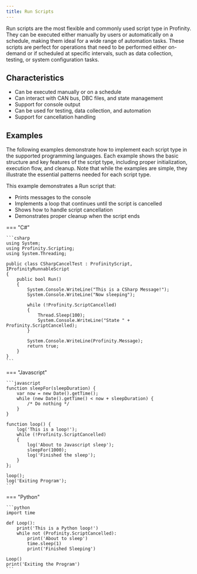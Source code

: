 ```yaml
---
title: Run Scripts
---
```


Run scripts are the most flexible and commonly used script type in Profinity. They can be executed either manually by users or automatically on a schedule, making them ideal for a wide range of automation tasks. These scripts are perfect for operations that need to be performed either on-demand or if scheduled at specific intervals, such as data collection, testing, or system configuration tasks.

## Characteristics
- Can be executed manually or on a schedule
- Can interact with CAN bus, DBC files, and state management
- Support for console output
- Can be used for testing, data collection, and automation
- Support for cancellation handling

## Examples

The following examples demonstrate how to implement each script type in the supported programming languages. Each example shows the basic structure and key features of the script type, including proper initialization, execution flow, and cleanup. Note that while the examples are simple, they illustrate the essential patterns needed for each script type.

This example demonstrates a Run script that:

- Prints messages to the console
- Implements a loop that continues until the script is cancelled
- Shows how to handle script cancellation
- Demonstrates proper cleanup when the script ends

=== "C#"

    ```csharp
    using System;
    using Profinity.Scripting;
    using System.Threading;

    public class CSharpCancelTest : ProfinityScript, IProfinityRunnableScript
    {
        public bool Run()
        {
            System.Console.WriteLine("This is a CSharp Message!");
            System.Console.WriteLine("Now sleeping");

            while (!Profinity.ScriptCancelled)
            {
                Thread.Sleep(100);
                System.Console.WriteLine("State " + Profinity.ScriptCancelled);
            }

            System.Console.WriteLine(Profinity.Message);
            return true;
        }
    }
    ```

=== "Javascript"

    ```javascript
    function sleepFor(sleepDuration) {
        var now = new Date().getTime();
        while (new Date().getTime() < now + sleepDuration) {
            /* Do nothing */
        }
    }

    function loop() {
        log('This is a loop!');
        while (!Profinity.ScriptCancelled)
        {
            log('About to Javascript sleep');
            sleepFor(1000);
            log('Finished the sleep');
        }    
    };

    loop();
    log('Exiting Program');
    ```

=== "Python"

    ```python
    import time

    def Loop():
        print('This is a Python loop!')
        while not (Profinity.ScriptCancelled):
            print('About to sleep')
            time.sleep(1)
            print('Finished Sleeping')

    Loop()
    print('Exiting the Program')
    ```
